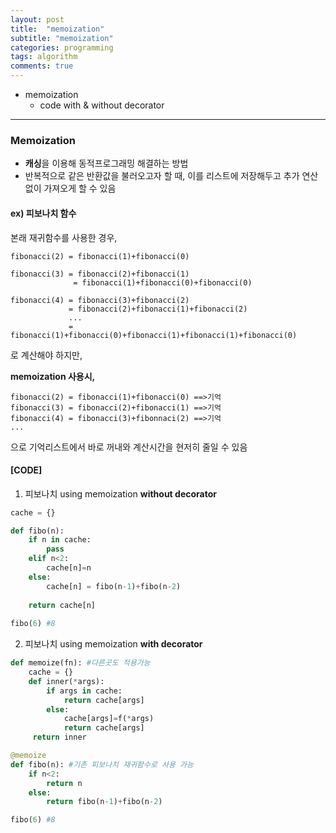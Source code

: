 ```yaml
---
layout: post
title:  "memoization"
subtitle: "memoization"
categories: programming
tags: algorithm
comments: true
---
```


- memoization
  - code with & without decorator

---

### Memoization

- **캐싱**을 이용해 동적프로그래밍 해결하는 방법
- 반복적으로 같은 반환값을 불러오고자 할 때, 이를 리스트에 저장해두고 추가 연산 없이 가져오게 할 수 있음



#### **ex) 피보나치 함수**

본래 재귀함수를 사용한 경우, 

~~~
fibonacci(2) = fibonacci(1)+fibonacci(0)

fibonacci(3) = fibonacci(2)+fibonacci(1)
   			  = fibonacci(1)+fibonacci(0)+fibonacci(0)
   			  
fibonacci(4) = fibonacci(3)+fibonacci(2)
			 = fibonacci(2)+fibonacci(1)+fibonacci(2)
			 ...
			 = fibonacci(1)+fibonacci(0)+fibonacci(1)+fibonacci(1)+fibonacci(0)
~~~

로 계산해야 하지만, 

**memoization 사용시,** 

~~~
fibonacci(2) = fibonacci(1)+fibonacci(0) ==>기억
fibonacci(3) = fibonacci(2)+fibonacci(1) ==>기억
fibonacci(4) = fibonacci(3)+fibonnaci(2) ==>기억
...
~~~

으로 기억리스트에서 바로 꺼내와 계산시간을 현저히 줄일 수 있음



#### [CODE]

1) 피보나치 using memoization **without decorator**

~~~python
cache = {}

def fibo(n):
    if n in cache:
        pass
    elif n<2:
        cache[n]=n
    else:
        cache[n] = fibo(n-1)+fibo(n-2)
    
    return cache[n]
        
fibo(6) #8
~~~



2) 피보나치 using memoization **with decorator**

~~~python
def memoize(fn): #다른곳도 적용가능
    cache = {}
    def inner(*args):
        if args in cache:
            return cache[args]
        else:
            cache[args]=f(*args)
            return cache[args]
     return inner

@memoize
def fibo(n): #기존 피보나치 재귀함수로 사용 가능
    if n<2:
        return n
    else:
        return fibo(n-1)+fibo(n-2)

fibo(6) #8
~~~

